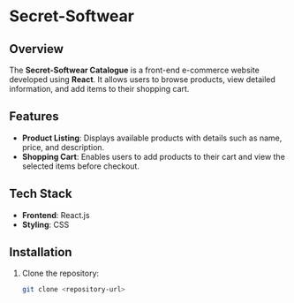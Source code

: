 # Secret-Softwear

## Overview
The **Secret-Softwear Catalogue** is a front-end e-commerce website developed using **React**. It allows users to browse products, view detailed information, and add items to their shopping cart.

## Features
- **Product Listing**: Displays available products with details such as name, price, and description.
- **Shopping Cart**: Enables users to add products to their cart and view the selected items before checkout.

## Tech Stack
- **Frontend**: React.js
- **Styling**: CSS

## Installation
1. Clone the repository:
   ```bash
   git clone <repository-url>
